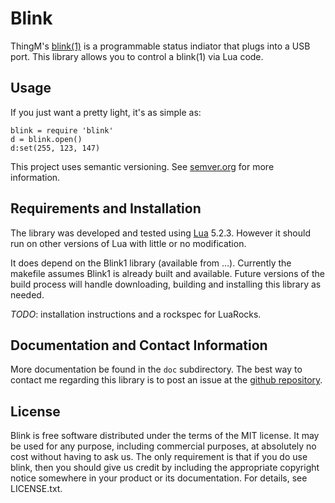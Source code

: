 
# Blink

ThingM's [blink(1)](https://blink1.thingm.com/) is a programmable status indiator that plugs into a USB port. This library allows you to control a blink(1) via Lua code.


## Usage

If you just want a pretty light, it's as simple as:

    blink = require 'blink'
    d = blink.open()
    d:set(255, 123, 147)



This project uses semantic versioning. See <a href="http://semver.org">semver.org</a> for more information.

## Requirements and Installation

The library was developed and tested using [Lua](http://lua.org) 5.2.3. However it should run on other versions of Lua with little or no modification.

It does depend on the Blink1 library (available from ...). Currently the makefile assumes Blink1 is already built and available. Future versions of the build process will handle downloading, building and installing this library as needed.

*TODO*: installation instructions and a rockspec for LuaRocks.


## Documentation and Contact Information

More documentation be found in the `doc` subdirectory. The best way to contact me regarding this library is to post an issue at the [github repository](https://github.com/profburke/luablink/issues).


## License

Blink is free software distributed under the terms of the MIT license. It may be used for any purpose, including commercial purposes, at absolutely no cost without having to ask us. The only requirement is that if you do use blink, then you should give us credit by including the appropriate copyright notice somewhere in your product or its documentation. For details, see LICENSE.txt.

